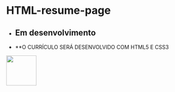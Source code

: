 # HTML-resume-page
- ## Em desenvolvimento
- **O CURRÍCULO SERÁ DESENVOLVIDO COM HTML5 E CSS3
<img src="" width="80" height="80"/>
